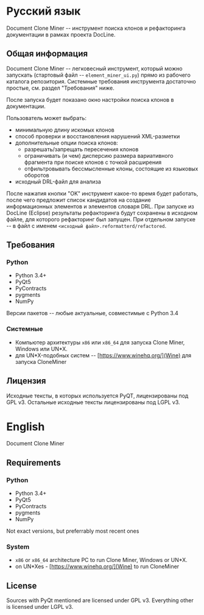 ﻿Русский язык
============

Document Clone Miner -- инструмент поиска клонов и рефакторинга документации
в рамках проекта DocLine.

Общая информация
----------------

Document Clone Miner -- легковесный инструмент, который можно запускать
(стартовый файл -- `element_miner_ui.py`) прямо из рабочего каталога
репозитория. Системные требования инструмента достаточно простые, см.
раздел "Требования" ниже.

После запуска будет показано окно настройки поиска клонов в документации. 

Пользователь может выбрать:

* минимальную длину искомых клонов
* способ проверки и восстановления нарушений XML-разметки
* дополнительные опции поиска клонов:
    * разрешать/запрещать пересечения клонов
    * ограничивать (и чем) дисперсию размера вариативного фрагмента при
      поиске клонов с точкой расширения
    * отфильтровывать бессмысленные клоны, состоящие из языковых оборотов
*  исходный DRL-файл для анализа

После нажатия кнопки "OK" инструмент какое-то время будет работать, после чего
предложит список кандидатов на создание информационных элементов и элементов
словаря DRL. При запуске из DocLine (Eclipse) результаты рефакторинга
будут сохранены в исходном файле, для которого рефакторинг был запущен.
При отдельном запуске -- в файл с именем
`<исходный файл>.reformatterd/refactored`.

Требования
----------

### Python ###

* Python 3.4+
* PyQt5
* PyContracts
* pygments
* NumPy

Версии пакетов -- любые актуальные, совместимые с Python 3.4

### Системные ###

* Компьютер архитектуры `x86` или `x86_64` для запуска Clone Miner, Windows
  или UN*X.
* для UN*X-подобных систем -- [https://www.winehq.org/](Wine) для запуска
  CloneMiner

Лицензия
--------

Исходные тексты, в которых используется PyQT, лицензированы под GPL v3.
Остальные исходные тексты лицензированы под LGPL v3.




English
=======

Document Clone Miner

Requirements
------------

### Python

* Python 3.4+
* PyQt5
* PyContracts
* pygments
* NumPy

Not exact versions, but preferrably most recent ones

### System

* `x86` or `x86_64` architecture PC to run Clone Miner, Windows or UN*X.
* on UN*Xes - [https://www.winehq.org/](Wine) to run CloneMiner

License
-------

Sources with PyQt mentioned are licensed under GPL v3.
Everything other is licensed under LGPL v3.
